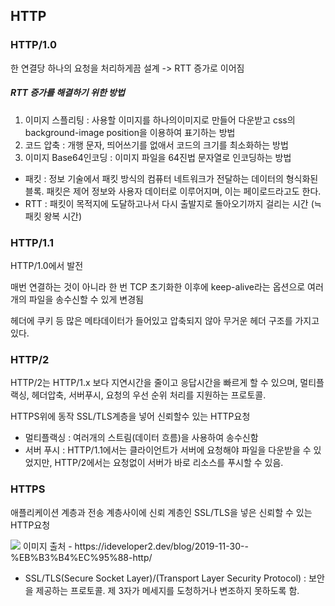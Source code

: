 ## HTTP 

### HTTP/1.0
한 연결당 하나의 요청을 처리하게끔 설계
-> RTT 증가로 이어짐 

##### RTT 증가를 해결하기 위한 방법
1. 이미지 스플리팅 : 사용할 이미지를 하나의이미지로 만들어 다운받고 css의 background-image position을 이용하여 표기하는 방법
2. 코드 압축 : 개행 문자, 띄어쓰기를 없애서 코드의 크기를 최소화하는 방법
3. 이미지 Base64인코딩 : 이미지 파일을 64진법 문자열로 인코딩하는 방법  

* 패킷 : 정보 기술에서 패킷 방식의 컴퓨터 네트워크가 전달하는 데이터의 형식화된 블록. 패킷은 제어 정보와 사용자 데이터로 이루어지며, 이는 페이로드라고도 한다.
* RTT : 패킷이 목적지에 도달하고나서 다시 출발지로 돌아오기까지 걸리는 시간 (≒패킷 왕복 시간)

### HTTP/1.1
HTTP/1.0에서 발전

매번 연결하는 것이 아니라 한 번 TCP 초기화한 이후에 keep-alive라는 옵션으로 여러 개의 파일을 송수신할 수 있게 변경됨

헤더에 쿠키 등 많은 메타데이터가 들어있고 압축되지 않아 무거운 헤더 구조를 가지고 있다.



### HTTP/2

HTTP/2는 HTTP/1.x 보다 지연시간을 줄이고 응답시간을 빠르게 할 수 있으며, 멀티플랙싱, 헤더압축, 서버푸시, 요청의 우선 순위 처리를 지원하는 프로토콜.

 HTTPS위에 동작 SSL/TLS계층을 넣어 신뢰할수 있는 HTTP요청

* 멀티플랙싱 : 여러개의 스트림(데이터 흐름)을 사용하여 송수신함 
* 서버 푸시 : HTTP/1.1에서는 클라이언트가 서버에 요청해야 파일을 다운받을 수 있었지만, HTTP/2에서는 요청없이 서버가 바로 리소스를 푸시할 수 있음.



### HTTPS 
애플리케이션 계층과 전송 계층사이에 신뢰 계층인 SSL/TLS을 넣은 신뢰할 수 있는 HTTP요청

<img src="https://user-images.githubusercontent.com/26598542/69895505-6f243780-1374-11ea-9f14-c608d2f35e5a.png">
이미지 출처 - https://ideveloper2.dev/blog/2019-11-30--%EB%B3%B4%EC%95%88-http/



* SSL/TLS(Secure Socket Layer)/(Transport Layer Security Protocol) : 보안을 제공하는 프로토콜. 제 3자가 메세지를 도청하거나 변조하지 못하도록 함.